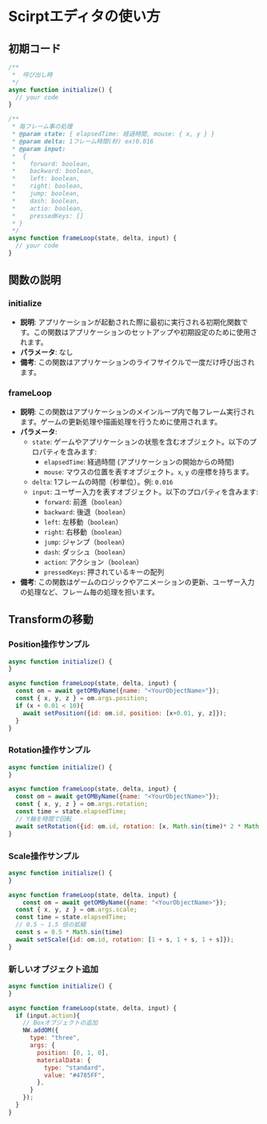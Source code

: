 # Scirptエディタの使い方

## 初期コード

```js
/**
 *  呼び出し時
 */
async function initialize() {
  // your code
}

/**
 * 毎フレーム事の処理
 * @param state: { elapsedTime: 経過時間, mouse: { x, y } }
 * @param delta: 1フレーム時間(秒) ex)0.016
 * @param input: 
 *  { 
 *    forward: boolean, 
 *    backward: boolean, 
 *    left: boolean, 
 *    right: boolean, 
 *    jump: boolean, 
 *    dash: boolean, 
 *    actio: boolean, 
 *    pressedKeys: [] 
 * }
 */
async function frameLoop(state, delta, input) {
  // your code
}
```

## 関数の説明

### initialize
- **説明**: アプリケーションが起動された際に最初に実行される初期化関数です。この関数はアプリケーションのセットアップや初期設定のために使用されます。
- **パラメータ**: なし
- **備考**: この関数はアプリケーションのライフサイクルで一度だけ呼び出されます。

### frameLoop
- **説明**: この関数はアプリケーションのメインループ内で毎フレーム実行されます。ゲームの更新処理や描画処理を行うために使用されます。
- **パラメータ**:
  - `state`: ゲームやアプリケーションの状態を含むオブジェクト。以下のプロパティを含みます:
    - `elapsedTime`: 経過時間 (アプリケーションの開始からの時間)
    - `mouse`: マウスの位置を表すオブジェクト。`x`, `y` の座標を持ちます。
  - `delta`: 1フレームの時間（秒単位）。例: `0.016`
  - `input`: ユーザー入力を表すオブジェクト。以下のプロパティを含みます:
    - `forward`: 前進（`boolean`）
    - `backward`: 後退（`boolean`）
    - `left`: 左移動（`boolean`）
    - `right`: 右移動（`boolean`）
    - `jump`: ジャンプ（`boolean`）
    - `dash`: ダッシュ（`boolean`）
    - `action`: アクション（`boolean`）
    - `pressedKeys`: 押されているキーの配列
- **備考**: この関数はゲームのロジックやアニメーションの更新、ユーザー入力の処理など、フレーム毎の処理を担います。




## Transformの移動
### Position操作サンプル
```js
async function initialize() {
}

async function frameLoop(state, delta, input) {
  const om = await getOMByName({name: "<YourObjectName>"});
  const { x, y, z } = om.args.position;
  if (x + 0.01 < 10){
    await setPosition({id: om.id, position: [x+0.01, y, z]});
  }
}  
```

### Rotation操作サンプル
```js
async function initialize() {
}

async function frameLoop(state, delta, input) {
  const om = await getOMByName({name: "<YourObjectName>"});
  const { x, y, z } = om.args.rotation;
  const time = state.elapsedTime;
  // Y軸を時間で回転
  await setRotation({id: om.id, rotation: [x, Math.sin(time)* 2 * Math.PI, z]});
}
```

### Scale操作サンプル
```js
async function initialize() {
}

async function frameLoop(state, delta, input) {
    const om = await getOMByName({name: "<YourObjectName>"});
  const { x, y, z } = om.args.scale;
  const time = state.elapsedTime;
  // 0.5 ~ 1.5 倍の拡縮
  const s = 0.5 * Math.sin(time)
  await setScale({id: om.id, rotation: [1 + s, 1 + s, 1 + s]});
}
```

### 新しいオブジェクト追加

```js
async function initialize() {
}

async function frameLoop(state, delta, input) {
  if (input.action){
    // Boxオブジェクトの追加
    NW.addOM({
      type: "three",
      args: {
        position: [0, 1, 0],
        materialData: {
          type: "standard",
          value: "#4785FF",
        },
      }
    });
  }
}
```